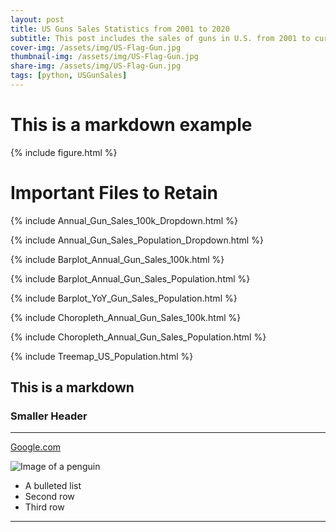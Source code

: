 ```yaml
---
layout: post
title: US Guns Sales Statistics from 2001 to 2020
subtitle: This post includes the sales of guns in U.S. from 2001 to current.
cover-img: /assets/img/US-Flag-Gun.jpg
thumbnail-img: /assets/img/US-Flag-Gun.jpg
share-img: /assets/img/US-Flag-Gun.jpg
tags: [python, USGunSales]
---
```


# This is a markdown example

{% include figure.html %}

# Important Files to Retain 

{% include Annual_Gun_Sales_100k_Dropdown.html %}

{% include Annual_Gun_Sales_Population_Dropdown.html %}

{% include Barplot_Annual_Gun_Sales_100k.html %}

{% include Barplot_Annual_Gun_Sales_Population.html %}

{% include Barplot_YoY_Gun_Sales_Population.html %}

{% include Choropleth_Annual_Gun_Sales_100k.html %}

{% include Choropleth_Annual_Gun_Sales_Population.html %}

{% include Treemap_US_Population.html %}



## This is a markdown

### Smaller Header

---
[Google.com](https://www.google.com)

![Image of a penguin](https://afar-production.imgix.net/uploads/images/afar_post_headers/images/cTfuWAUJoH/original_penguin-arctic-antarctica-2.jpg?auto=compress,format&fit=crop&crop=top&lossless=true&w=1080&dpr=1)

- A bulleted list
- Second row
- Third row
---
